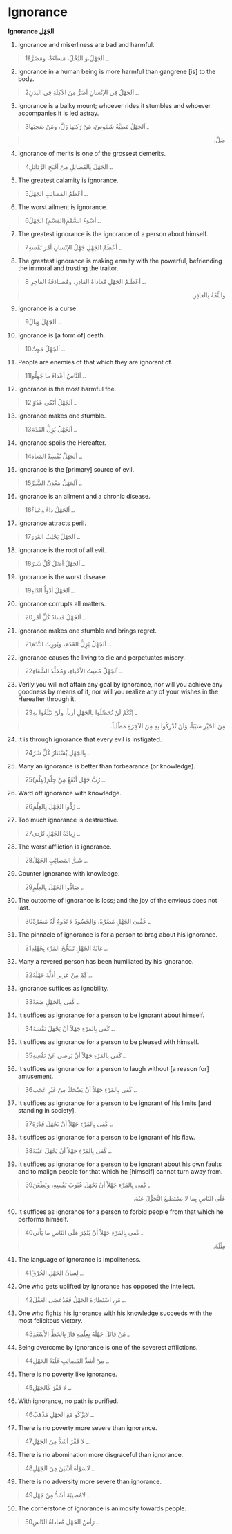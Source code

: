 Ignorance
=========

**Ignorance الجَهْل**

1. Ignorance and miserliness are bad and harmful.

> 1ـ اَلجَهْلُ،وَ البُخْلُ، مَساءَةٌ، ومَضَرَّةٌ.

2. Ignorance in a human being is more harmful than gangrene [is] to the
body.

> 2ـ اَلجَهْلُ فِي الإنْسانِ أضَرُّ مِنَ الآكِلَةِ فِي البَدَنِ.

3. Ignorance is a balky mount; whoever rides it stumbles and whoever
accompanies it is led astray.

> 3ـ اَلجَهْلُ مَطِيَّةٌ شَمُوسٌ، مَنْ رَكِبَها زَلَّ، ومَنْ صَحِبَها
<blockquote dir="rtl">
  <p>
ضَلَّ.
  </p>
</blockquote>

4. Ignorance of merits is one of the grossest demerits.

> 4ـ اَلجَهْلُ بِالفَضائِلِ مِنْ أقْبَحِ الرَّذائِلِ.

5. The greatest calamity is ignorance.

> 5ـ أعْظَمُ المَصائِبِ الجَهْلُ.

6. The worst ailment is ignorance.

> 6ـ أسْوَءُ السُّقْمِ(القِسْمِ) الجَهْلُ.

7. The greatest ignorance is the ignorance of a person about himself.

> 7ـ أعْظَمُ الجَهْلِ جَهْلُ الإنْسانِ أمْرَ نَفْسهِ.

8. The greatest ignorance is making enmity with the powerful,
befriending the immoral and trusting the traitor.

> 8 ـ أعْظَـمُ الجَهْلِ مُعاداةُ القادِرِ، ومُصـادَقَةُ الفاجِرِ،
<blockquote dir="rtl">
  <p>
والثِّقَةُ بِالغادِرِ.
  </p>
</blockquote>

9. Ignorance is a curse.

> 9ـ اَلجَهْلُ وَبالٌ.

10. Ignorance is [a form of] death.

> 10ـ اَلجَهْلُ مَوتٌ.

11. People are enemies of that which they are ignorant of.

> 11ـ اَلنَّاسُ أعْداءُ ما جَهِلُوا.

12. Ignorance is the most harmful foe.

> 12 ـ اَلجَهْلُ أنْكى عَدُوّ.

13. Ignorance makes one stumble.

> 13ـ اَلجَهْلُ يُزِلُّ القَدَمَ.

14. Ignorance spoils the Hereafter.

> 14ـ اَلجَهْلُ يُفْسِدُ المَعادَ.

15. Ignorance is the [primary] source of evil.

> 15ـ اَلجَهْلُ مَعْدِنُ الشَّـرِّ.

16. Ignorance is an ailment and a chronic disease.

> 16ـ اَلجَهْلُ داءٌ وعَياءٌ.

17. Ignorance attracts peril.

> 17ـ اَلجَهْلُ يَجْلِبُ الغَرَرَ.

18. Ignorance is the root of all evil.

> 18ـ اَلجَهْلُ أصْلُ كُلِّ شَـرّ.

19. Ignorance is the worst disease.

> 19ـ اَلجَهْلُ أدْوَأُ الدّاءِ.

20. Ignorance corrupts all matters.

> 20ـ اَلجَهْلُ فَسادُ كُلِّ أمْر.

21. Ignorance makes one stumble and brings regret.

> 21ـ اَلجَهْلُ يُزِلُّ القَدَمَ، ويُورِثُ النَّدَمَ.

22. Ignorance causes the living to die and perpetuates misery.

> 22ـ اَلجَهْلُ مُميتُ الأحْياءِ، وَمُخَلِّدُ الشَّقاءِ.

23. Verily you will not attain any goal by ignorance, nor will you
achieve any goodness by means of it, nor will you realize any of your
wishes in the Hereafter through it.

> 23ـ إنَّكُمْ لَنْ تُحَصِّلُوا بِالجَهْلِ أرَباً، ولَنْ تَبْلُغُوا بِهِ
<blockquote dir="rtl">
  <p>
مِنَ الخَيْرِ سَبَبَاً، وَلَنْ تُدْرِكُوا بِهِ مِنَ الآخِرَةِ
مَطْلَباً.
  </p>
</blockquote>

24. It is through ignorance that every evil is instigated.

> 24ـ بِالجَهْلِ يُسْتَثارُ كُلِّ شَرّ.

25. Many an ignorance is better than forbearance (or knowledge).

> 25ـ رُبَّ جَهْل أنْفَعُ مِنْ حِلْم(عِلْم).

26. Ward off ignorance with knowledge.

> 26ـ رُدُّوا الجَهْلَ بِالعِلْمِ.

27. Too much ignorance is destructive.

> 27ـ زِيادَةُ الجَهْلِ تُرْدي.

28. The worst affliction is ignorance.

> 28ـ شَـرُّ المَصائِبِ الجَهْلُ.

29. Counter ignorance with knowledge.

> 29ـ ضادُّوا الجَهْلَ بِالعِلْمِ.

30. The outcome of ignorance is loss; and the joy of the envious does
not last.

> 30ـ عُقْبىَ الجَهْلِ مَضَرَّةٌ، وَالحَسُودُ لا تَدُومُ لَهُ مَسَرَّةٌ.

31. The pinnacle of ignorance is for a person to brag about his
ignorance.

> 31ـ غايَةُ الجَهْلِ تَـبَجُّجُ المَرْءِ بِجَهْلِهِ.

32. Many a revered person has been humiliated by his ignorance.

> 32ـ كَمْ مِنْ عَزير أذَلَّهُ جَهْلُهُ.

33. Ignorance suffices as ignobility.

> 33ـ كَفى بِالجَهْلِ ضِعَةً.

34. It suffices as ignorance for a person to be ignorant about himself.

> 34ـ كَفى بِالمَرْءِ جَهْلاً أنْ يَجْهَلَ نَفْسَهُ.

35. It suffices as ignorance for a person to be pleased with himself.

> 35ـ كَفى بِالمَرْءِ جَهْلاً أنْ يَرضى عَنْ نَفْسِهِ.

36. It suffices as ignorance for a person to laugh without [a reason
for] amusement.

> 36ـ كَفى بِالمَرْءِ جَهْلاً أنْ يَضْحَكَ مِنْ غَيْرِ عَجَب.

37. It suffices as ignorance for a person to be ignorant of his limits
[and standing in society].

> 37ـ كَفى بِالمَرْءِ جَهْلاً أنْ يَجْهَلَ قَدْرَهُ.

38. It suffices as ignorance for a person to be ignorant of his flaw.

> 38ـ كَفى بِالمَرْءِ جَهْلاً أنْ يَجْهَلَ عَيْبَهُ.

39. It suffices as ignorance for a person to be ignorant about his own
faults and to malign people for that which he [himself] cannot turn away
from.

> 39ـ كَفى بِالمَرْءِ جَهْلاً أنْ يَجْهَلَ عُيُوبَ نَفْسِهِ، ويَطْعَنَ
<blockquote dir="rtl">
  <p>
عَلَى النّاسِ بِما لا يَسْتَطيعُ التَّحَوُّلَ عَنْهُ.
  </p>
</blockquote>

40. It suffices as ignorance for a person to forbid people from that
which he performs himself.

> 40ـ كَفى بِالمَرْءِ جَهْلاً أنْ يُنْكِرَ عَلَى النّاسِ ما يَأتي
<blockquote dir="rtl">
  <p>
مِثْلَهُ.
  </p>
</blockquote>

41. The language of ignorance is impoliteness.

> 41ـ لِسانُ الجَهْلِ الخُرْقُ.

42. One who gets uplifted by ignorance has opposed the intellect.

> 42ـ مَنِ اسْتَطارَهُ الجَهْلُ فَقَدْعَصَى العَقْلَ.

43. One who fights his ignorance with his knowledge succeeds with the
most felicitous victory.

> 43ـ مَنْ قاتَلَ جَهْلَهُ بِعِلْمِهِ فازَ بِالحَظِّ الأسْعَدِ.

44. Being overcome by ignorance is one of the severest afflictions.

> 44ـ مِنْ أشَدِّ المَصائِبِ غَلَبَةُ الجَهْلِ.

45. There is no poverty like ignorance.

> 45ـ لا فَقْرَ كَالجَهْلِ.

46. With ignorance, no path is purified.

> 46ـ لايَزْكُو مََعَ الجَهْلِ مَذْهَبٌ.

47. There is no poverty more severe than ignorance.

> 47ـ لا فَقْرَ أشَدُّ مِنَ الجَهْلِ.

48. There is no abomination more disgraceful than ignorance.

> 48ـ لاسَوْأةَ أشْيَنُ مِنَ الجَهْلِ.

49. There is no adversity more severe than ignorance.

> 49ـ لامُصيبَةَ أشَدُّ مِنْ جَهْل.

50. The cornerstone of ignorance is animosity towards people.

> 50ـ رَأسُ الجَهْلِ مُعاداةُ النّاسِ.


